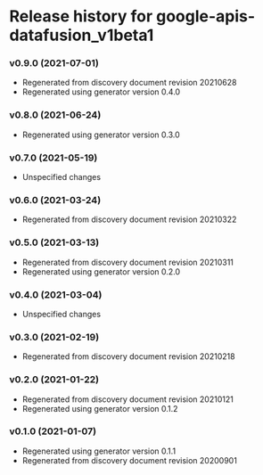 # Release history for google-apis-datafusion_v1beta1

### v0.9.0 (2021-07-01)

* Regenerated from discovery document revision 20210628
* Regenerated using generator version 0.4.0

### v0.8.0 (2021-06-24)

* Regenerated using generator version 0.3.0

### v0.7.0 (2021-05-19)

* Unspecified changes

### v0.6.0 (2021-03-24)

* Regenerated from discovery document revision 20210322

### v0.5.0 (2021-03-13)

* Regenerated from discovery document revision 20210311
* Regenerated using generator version 0.2.0

### v0.4.0 (2021-03-04)

* Unspecified changes

### v0.3.0 (2021-02-19)

* Regenerated from discovery document revision 20210218

### v0.2.0 (2021-01-22)

* Regenerated from discovery document revision 20210121
* Regenerated using generator version 0.1.2

### v0.1.0 (2021-01-07)

* Regenerated using generator version 0.1.1
* Regenerated from discovery document revision 20200901

